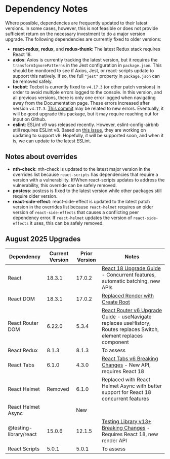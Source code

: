 # Dependency Notes

Where possible, dependencies are frequently updated to their latest versions.
In some cases, however, this is not feasible or does not provide sufficient
return on the necessary investment to do a major version upgrade. The following
dependencies are currently fixed to older versions:

- **react-redux**, **redux**, and **redux-thunk**: The latest Redux stack requires React 18.
- **axios**: Axios is currently tracking the latest version, but it requires the `transformIgnorePatterns` in the Jest configuration in `package.json`. This should be monitored to see if Axios, Jest, or react-scripts update to support this natively. If so, the full `"jest"` property in `package.json` can be removed safely.
- **tocbot**: Tocbot is currently fixed to `v4.17.3` (or other patch versions) in order to avoid multiple errors logged to the console. In this version, and all previous versions, there is only one error logged when navigating away from the Documentation page.
  These errors increased after version `v4.17.3`.
  [This commit](https://github.com/tscanlin/tocbot/commit/be66ad95284ebd21299a203d5479e12d85e34d62) may be related to new errors.
  Eventually, it will be good upgrade this package, but it may require reaching out for input on Github.
- **eslint**: ESLint v9 was released recently. However, eslint-config-airbnb still requires ESLint v8. Based on [this issue](https://github.com/airbnb/javascript/issues/2961), they are working on updating to support v9. Hopefully, it will be supported soon, and when it is, we can update to the latest ESLint.

## Notes about overrides

- **nth-check**: nth-check is updated to the latest major version in the overrides list because `react-scripts` has dependencies that require a version with a vulnerability.
  If/When react-scripts updates to address the vulnerability, this override can be safely removed.
- **postcss**: postcss is fixed to the latest version while other packages still require older version.
- **react-side-effect**: react-side-effect is updated to the latest patch version in the overrides list because `react-helmet` requires an older version of `react-side-effects` that causes a conflicting peer dependency error.
If `react-helmet` updates the version of `react-side-effects` it uses, this can be safely removed.

## August 2025 Upgrades
| Dependency | Current Version | Prior Version | Notes |
|----|----|----|----|
| React | 18.3.1 | 17.0.2 | [React 18 Upgrade Guide](https://react.dev/blog/2022/03/08/react-18-upgrade-guide) - Concurrent features, automatic batching, new APIs |
| React DOM | 18.3.1 | 17.0.2 | [Replaced Render with Create Root](https://react.dev/blog/2022/03/08/react-18-upgrade-guide#updates-to-client-rendering-apis) |
| React Router DOM | 6.22.0 | 5.3.4 | [React Router v6 Upgrade Guide](https://reactrouter.com/en/main/upgrading/v5) - useNavigate replaces useHistory, Routes replaces Switch, element replaces component |
| React Redux | 8.1.3 | 8.1.3 | To assess |
| React Tabs | 6.1.0 | 4.3.0 | [React Tabs v6 Breaking Changes](https://github.com/reactjs/react-tabs/blob/master/CHANGELOG.md) - New API, requires React 18 |
| React Helmet | Removed | 6.1.0 | Replaced with React Helmet Async with better support for React 18 concurrent features |
| React Helmet Async | | New | |
| @testing-library/react | 15.0.6 | 12.1.5 | [Testing Library v13+ Breaking Changes](https://github.com/testing-library/react-testing-library/blob/main/CHANGELOG.md) - Requires React 18, new render API |
| React Scripts | 5.0.1 | 5.0.1 | To assess|
